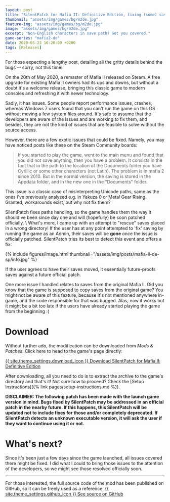 ```yaml
---
layout: post
title: "SilentPatch for Mafia II: Definitive Edition, fixing (some) saving issues"
thumbnail: "assets/img/games/bg/m2de.jpg"
feature-img: "assets/img/games/bg/m2de.jpg"
image: "assets/img/games/bg/m2de.jpg"
excerpt: "Non-English characters in save path? Got you covered."
game-series: "mafia2-de"
date: 2020-05-23 16:20:00 +0200
tags: [Releases]
---
```


For those expecting a lengthy post, detailing all the gritty details behind the bugs -- sorry, not this time!

On the 20th of May 2020, a remaster of Mafia II released on Steam. A free upgrade for existing Mafia II owners had its ups and downs,
but without a doubt it's a welcome release, bringing this classic game to modern consoles and refreshing it with newer technology.

Sadly, it has issues. Some people report performance issues, crashes, whereas Windows 7 users found that you can't run the game on this OS
without moving a few system files around. It's safe to assume that the developers are aware of the issues and are working to fix them,
and besides, they are not the kind of issues that are feasible to solve without the source access.

However, there are a few exotic issues that could be fixed. Namely, you may have noticed posts like these on the Steam Community boards:
> If you started to play the game, went to the main menu and found that you did not save anything, then you have a problem.
> It consists in the fact that in the path to the location of the Documents folder you have Cyrillic or some other characters (not Latin).
> The problem is in mafia 2 since 2010. But in the normal version, the saving is stored in the Appdata folder, and in the new one in the "Documents" folder.

This issue is a classic case of misinterpreting Unicode paths, same as the ones I've previously analyzed e.g. in Yakuza 0 or Metal Gear Rising.
Granted, workarounds exist, but why not fix them?

SilentPatch fixes paths handling, so the game handles them the way it should've been since day one and will (hopefully) be soon patched officially. \\
What's more, I came up with an attempt to "rescue" saves placed in a wrong directory! If the user has at any point attempted to 'fix' saving
by running the game as an Admin, their saves will be **gone** once the issue is officially patched. SilentPatch tries its best to detect this
event and offers a fix:

{% include figures/image.html thumbnail="/assets/img/posts/mafia-ii-de-sp/info.jpg" %}

If the user agrees to have their saves moved, it essentially future-proofs saves against a future official patch.

One more issue I handled relates to saves from the original Mafia II. Did you know that the game is supposed to copy saves from the original game?
You might not be aware of this feature, because it's not mentioned anywhere in-game, and the code responsible for that was bugged.
Alas, now it works but it might be a bit too late if the users have already started playing the game from the beginning :(

# Download

Without further ado, the modification can be downloaded from *Mods & Patches*. Click here to head to the game's page directly:

<a href="{% link _games/mafia2-de.md %}#silentpatch" class="button" target="_blank">{{ site.theme_settings.download_icon }} Download SilentPatch for Mafia II: Definitive Edition</a>

After downloading, all you need to do is to extract the archive to the game's directory and that's it! Not sure how to proceed? Check the [Setup Instructions]({% link pages/setup-instructions.md %}).

**DISCLAIMER: The following patch has been made with the launch game version in mind.
Bugs fixed by SilentPatch may be addressed in an official patch in the nearby future. If this happens, this SilentPatch
will be updated not to include fixes for those and/or completely deprecated. If SilentPatch detects an unknown executable version,
it will ask the user if they want to continue using it or not.**

# What's next?

Since it's been just a few days since the game launched, all issues covered there might be fixed. I did what I could to bring those issues to the attention of the developers,
so we might see those resolved officially soon.

***

For those interested, the full source code of the mod has been published on GitHub, so it can be freely used as a reference:
<a href="https://github.com/CookiePLMonster/SilentPatchM2DE" class="button github" target="_blank">{{ site.theme_settings.github_icon }} See source on GitHub</a>
